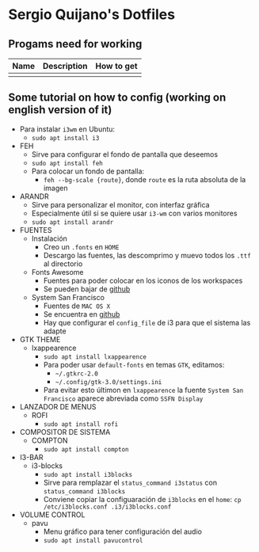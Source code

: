 # Sergio Quijano's Dotfiles

## Progams need for working

| Name | Description | How to get |
| ---  | ---         | ---        |
| | |

## Some tutorial on how to config (working on english version of it)

* Para instalar `i3wm` en Ubuntu:
	* `sudo apt install i3`
* FEH
	* Sirve para configurar el fondo de pantalla que deseemos
	* `sudo apt install feh`
	* Para colocar un fondo de pantalla:
		* `feh --bg-scale {route}`, donde `route` es la ruta absoluta de la imagen
* ARANDR
	* Sirve para personalizar el monitor, con interfaz gráfica
	* Especialmente útil si se quiere usar `i3-wm` con varios monitores
	* `sudo apt install arandr`
* FUENTES
	* Instalación
		* Creo un `.fonts` en `HOME`
		* Descargo las fuentes, las descomprimo y muevo todos los `.ttf` al directorio
	* Fonts Awesome
		* Fuentes para poder colocar en los iconos de los workspaces
		* Se pueden bajar de [github](https://github.com/FortAwesome/Font-Awesome)
	* System San Francisco
		* Fuentes de `MAC OS X`
		* Se encuentra en [github](https://github.com/supermarin/YosemiteSanFranciscoFont)
		* Hay que configurar el `config_file` de i3 para que el sistema las adapte
* GTK THEME
	* lxappearence
		* `sudo apt install lxappearence`
		* Para poder usar `default-fonts` en temas `GTK`, editamos:
			* `~/.gtkrc-2.0`
			* `~/.config/gtk-3.0/settings.ini`
		* Para evitar esto últimon en `lxappearence` la fuente `System San Francisco` aparece abreviada como `SSFN Display`
* LANZADOR DE MENUS
	* ROFI
		* `sudo apt install rofi`
* COMPOSITOR DE SISTEMA
	* COMPTON
		* `sudo apt install compton`
* I3-BAR
	* i3-blocks
		* `sudo apt install i3blocks`
		* Sirve para remplazar el `status_command i3status` con `status_command i3blocks`
		* Conviene copiar la configuaración de `i3blocks` en el `home`: `cp /etc/i3blocks.conf .i3/i3blocks.conf`
* VOLUME CONTROL
	* pavu
		* Menu gráfico para tener configuración del audio
		* `sudo apt install pavucontrol`